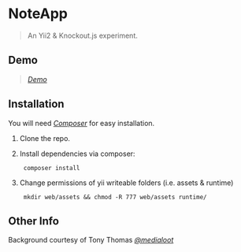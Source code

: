 NoteApp
======================

> An Yii2 & Knockout.js experiment. 

Demo
-------------------
> _[Demo](http://noxstyle.info/demo/noteapp/web/)_

Installation
-------------------

You will need _[Composer](http://getcomposer.org/)_ for easy installation.

1. Clone the repo.

2. Install dependencies via composer:

        composer install

3. Change permissions of yii writeable folders (i.e. assets & runtime)

        mkdir web/assets && chmod -R 777 web/assets runtime/

Other Info
-------------------

Background courtesy of Tony Thomas _[@medialoot](http://medialoot.com/)_
